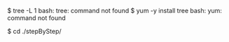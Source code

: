 $ tree -L 1
bash: tree: command not found
$ yum -y install tree
bash: yum: command not found



$ cd ./stepByStep/
